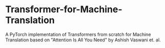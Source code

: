 # Transformer-for-Machine-Translation
A PyTorch implementation of Transformers from scratch for Machine Translation based on "Attention Is All You Need" by Ashish Vaswani et. al.
